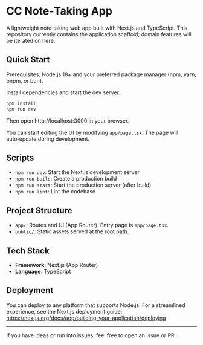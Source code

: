 # CC Note‑Taking App

A lightweight note‑taking web app built with Next.js and TypeScript. This repository currently contains the application scaffold; domain features will be iterated on here.

## Quick Start

Prerequisites: Node.js 18+ and your preferred package manager (npm, yarn, pnpm, or bun).

Install dependencies and start the dev server:

```bash
npm install
npm run dev
```

Then open http://localhost:3000 in your browser.

You can start editing the UI by modifying `app/page.tsx`. The page will auto‑update during development.

## Scripts

- `npm run dev`: Start the Next.js development server
- `npm run build`: Create a production build
- `npm run start`: Start the production server (after build)
- `npm run lint`: Lint the codebase

## Project Structure

- `app/`: Routes and UI (App Router). Entry page is `app/page.tsx`.
- `public/`: Static assets served at the root path.

## Tech Stack

- **Framework**: Next.js (App Router)
- **Language**: TypeScript

## Deployment

You can deploy to any platform that supports Node.js. For a streamlined experience, see the Next.js deployment guide: https://nextjs.org/docs/app/building-your-application/deploying

---

If you have ideas or run into issues, feel free to open an issue or PR.
